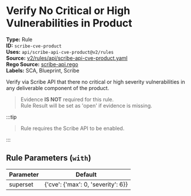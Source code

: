 # Verify No Critical or High Vulnerabilities in Product  
**Type:** Rule  
**ID:** `scribe-cve-product`  
**Uses:** `api/scribe-api-cve-product@v2/rules`  
**Source:** [v2/rules/api/scribe-api-cve-product.yaml](https://github.com/scribe-public/sample-policies/v2/rules/api/scribe-api-cve-product.yaml)  
**Rego Source:** [scribe-api.rego](https://github.com/scribe-public/sample-policies/v2/rules/api/scribe-api.rego)  
**Labels:** SCA, Blueprint, Scribe  

Verify via Scribe API that there no critical or high severity vulnerabilities in any deliverable component of the product.

> Evidence **IS NOT** required for this rule.  
> Rule Result will be set as 'open' if evidence is missing.  

:::tip  

> Rule requires the Scribe API to be enabled.  

:::  


## Rule Parameters (`with`)  
| Parameter | Default |
|-----------|---------|
| superset | {'cve': {'max': 0, 'severity': 6}} |
